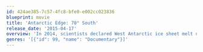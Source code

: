 ```yaml
---
id: 424ae385-7c57-4fc8-bfe0-e002cc023836
blueprint: movie
title: 'Antarctic Edge: 70° South'
release_date: '2015-04-17'
overview: 'In 2014, scientists declared West Antarctic ice sheet melt unstoppable, threatening the future of our planet. A group of world-class researchers is in a race to understand climate change in the fastest winter-warming place on earth: the West Antarctic Peninsula. Trekking through dangerous and uncharted landscape, these scientists push the limits of their research and come to terms with the sacrifices necessary to understand this rapidly changing world.'
genres: '[{"id": 99, "name": "Documentary"}]'
---
```

